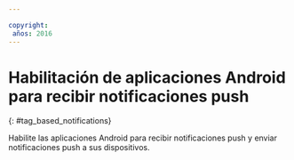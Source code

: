 ```yaml
---

copyright:
 años: 2016
---
```



# Habilitación de aplicaciones Android para recibir notificaciones push
{: #tag_based_notifications}



Habilite las aplicaciones Android para recibir notificaciones push y enviar notificaciones push a sus dispositivos.
